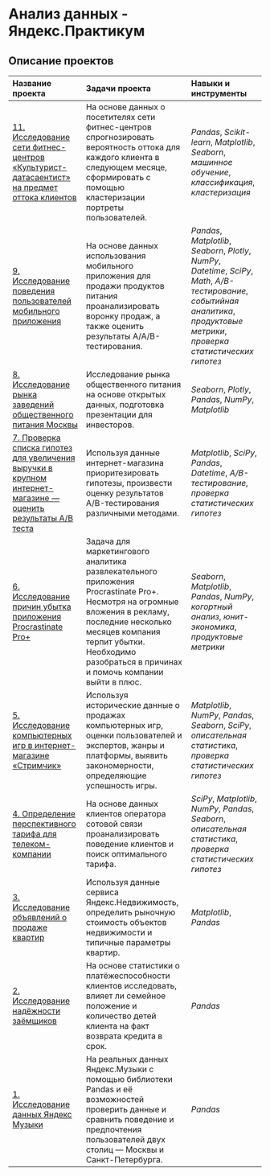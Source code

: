 # Анализ данных - Яндекс.Практикум

## Описание проектов

| Название проекта | Задачи проекта | Навыки и инструменты | 
| :---------------------- | :---------------------- | :---------------------- |
| [11. Исследование сети фитнес-центров «Культурист-датасаентист» на предмет оттока клиентов](https://github.com/Woodeech/projects/tree/main/p_11.%20Исследование%20сети%20фитнес-центров%20«Культурист-датасаентист»%20на%20предмет%20оттока%20клиентов)| На основе данных о посетителях сети фитнес-центров спрогнозировать вероятность оттока для каждого клиента в следующем месяце, сформировать с помощью кластеризации портреты пользователей. | *Pandas*, *Scikit-learn*, *Matplotlib*, *Seaborn*, *машинное обучение*, *классификация*, *кластеризация* |
| [9. Исследование поведения пользователей мобильного приложения](https://github.com/Woodeech/projects/tree/main/p_9.%20Исследование%20поведения%20пользователей%20мобильного%20приложения)| На основе данных использования мобильного приложения для продажи продуктов питания проанализировать воронку продаж, а также оценить результаты A/A/B-тестирования. | *Pandas*, *Matplotlib*, *Seaborn*, *Plotly*, *NumPy*, *Datetime*, *SciPy*, *Math*, *A/B-тестирование*, *событийная аналитика*, *продуктовые метрики*, *проверка статистических гипотез* |
| [8. Исследование рынка заведений общественного питания Москвы](https://github.com/Woodeech/projects/tree/main/p_8.%20Исследование%20рынка%20заведений%20общественного%20питания%20Москвы)| Исследование рынка общественного питания на основе открытых данных, подготовка презентации для инвесторов. | *Seaborn*, *Plotly*, *Pandas*, *NumPy*, *Matplotlib* |
| [7. Проверка списка гипотез для увеличения выручки в крупном интернет-магазине — оценить результаты A/B теста](https://github.com/Woodeech/projects/tree/main/p_7.%20Проверка%20списка%20гипотез%20для%20увеличения%20выручки%20в%20крупном%20интернет-магазине)| Используя данные интернет-магазина приоритезировать гипотезы, произвести оценку результатов A/B-тестирования различными методами. | *Matplotlib*, *SciPy*, *Pandas*, *Datetime*, *A/B-тестирование*, *проверка статистических гипотез* |
| [6. Исследование причин убытка приложения Procrastinate Pro+](https://github.com/Woodeech/projects/tree/main/p_6.%20Исследование%20причин%20убытка%20приложения%20Procrastinate%20Pro%2B)| Задача для маркетингового аналитика развлекательного приложения Procrastinate Pro+. Несмотря на огромные вложения в рекламу, последние несколько месяцев компания терпит убытки. Необходимо разобраться в причинах и помочь компании выйти в плюс. | *Seaborn*, *Matplotlib*, *Pandas*, *NumPy*, *когортный анализ*, *юнит-экономика*, *продуктовые метрики* |
| [5. Исследование компьютерных игр в интернет-магазине «Стримчик»](https://github.com/Woodeech/projects/tree/main/p_5.%20Исследование%20компьютерных%20игр%20в%20интернет-магазине%20«Стримчик»)| Используя исторические данные о продажах компьютерных игр, оценки пользователей и экспертов, жанры и платформы, выявить закономерности, определяющие успешность игры.  | *Matplotlib*, *NumPy*, *Pandas*, *Seaborn*, *SciPy*, *описательная статистика*, *проверка статистических гипотез* |
| [4. Определение перспективного тарифа для телеком-компании](https://github.com/Woodeech/projects/tree/main/p_4.%20Определение%20перспективного%20тарифа%20для%20телеком-компании)| На основе данных клиентов оператора сотовой связи проанализировать поведение клиентов и поиск оптимального тарифа. | *SciPy*, *Matplotlib*, *NumPy*, *Pandas*, *Seaborn*, *описательная статистика*, *проверка статистических гипотез* |
| [3. Исследование объявлений о продаже квартир](https://github.com/Woodeech/projects/tree/main/p_3.%20Исследование%20объявлений%20о%20продаже%20квартир)| Используя данные сервиса Яндекс.Недвижимость, определить рыночную стоимость объектов недвижимости и типичные параметры квартир. | *Matplotlib*, *Pandas*|
| [2. Исследование надёжности заёмщиков](https://github.com/Woodeech/projects/tree/main/p_2.%20Исследование%20надёжности%20заёмщиков)| На основе статистики о платёжеспособности клиентов исследовать, влияет ли семейное положение и количество детей клиента на факт возврата кредита в срок. | *Pandas*|
| [1. Исследование данных Яндекс Музыки](https://github.com/Woodeech/projects/tree/main/p_1.%20Исследование%20данных%20Яндекс%20Музыки) | На реальных данных Яндекс.Музыки c помощью библиотеки Pandas и её возможностей проверить данные и сравнить поведение и предпочтения пользователей двух столиц — Москвы и Санкт-Петербурга. | *Pandas* |

